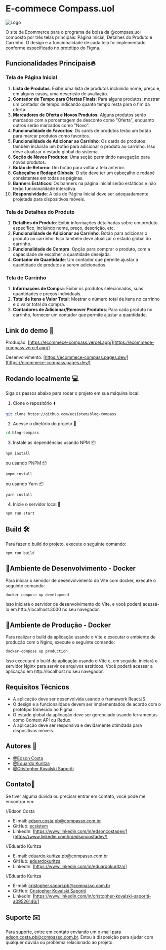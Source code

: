 # E-commece Compass.uol

![Logo](https://i.ibb.co/chJPk3G/Home.png)

O site de Ecommerce para o programa de bolsa da @compass.uol composto por três telas principais: Página Inicial, Detalhes do Produto e Carrinho. O design e a funcionalidade de cada tela foi implementado conforme especificado no protótipo do Figma.

## Funcionalidades Principais🔥
### Tela de Página Inicial

1. **Lista de Produtos**: Exibir uma lista de produtos incluindo nome, preço e, em alguns casos, uma descrição de avaliação.
2. **Contador de Tempo para Ofertas Finais**: Para alguns produtos, mostrar um contador de tempo indicando quanto tempo resta para o fim da oferta.
3. **Marcadores de Oferta e Novos Produtos**: Alguns produtos serão marcados com a porcentagem de desconto como "Oferta", enquanto outros serão marcados como "Novo".
4. **Funcionalidade de Favoritos**: Os cards de produtos terão um botão para marcar produtos como favoritos.
5. **Funcionalidade de Adicionar ao Carrinho**: Os cards de produtos também incluirão um botão para adicionar o produto ao carrinho. Isso deve atualizar o estado global do sistema.
6. **Seção de Novos Produtos**: Uma seção permitindo navegação para novos produtos.
7. **Botão de Retorno**: Um botão para voltar à tela anterior.
8. **Cabeçalho e Rodapé Globais**: O site deve ter um cabeçalho e rodapé consistentes em todas as páginas.
9. **Banners Estáticos**: Os banners na página inicial serão estáticos e não terão funcionalidade interativa.
10. **Responsividade**: A tela de Página Inicial deve ser adequadamente projetada para dispositivos móveis.

### Tela de Detalhes do Produto

1. **Detalhes do Produto**: Exibir informações detalhadas sobre um produto específico, incluindo nome, preço, descrição, etc.
2. **Funcionalidade de Adicionar ao Carrinho**: Botão para adicionar o produto ao carrinho. Isso também deve atualizar o estado global do carrinho.
3. **Funcionalidade de Compra**: Opção para comprar o produto, com a capacidade de escolher a quantidade desejada.
4. **Contador de Quantidade**: Um contador que permite ajustar a quantidade de produtos a serem adicionados.

### Tela de Carrinho

1. **Informações de Compra**: Exibir os produtos selecionados, suas quantidades e preços individuais.
2. **Total de Itens e Valor Total**: Mostrar o número total de itens no carrinho e o valor total da compra.
3. **Contadores de Adicionar/Remover Produtos**: Para cada produto no carrinho, fornecer um contador que permite ajustar a quantidade.

## Link do demo 🚀

Produção: [https://ecommece-compass.vercel.app/](https://ecommece-compass.vercel.app/)

Desenvolvimento: [https://ecommece-compass.pages.dev/](https://ecommece-compass.pages.dev/)

## Rodando localmente 💻

Siga os passos abaixo para rodar o projeto em sua máquina local:

1. Clone o repositório ⬇️

```bash
git clone https://github.com/ecsistem/blog-compass
```

2. Acesse o diretório do projeto 📂

```bash
cd blog-compass
```

3. Instale as dependências usando NPM 📦

```bash
npm install
```

ou usando PNPM 📦

```bash
pnpm install
```

ou usando Yarn 📦

```bash
yarn install
```

4. Inicie o servidor local 🚀

```bash
npm run start
```

## Build 🛠️

Para fazer o build do projeto, execute o seguinte comando:

```bash
npm run build
```

## 🧱Ambiente de Desenvolvimento - Docker
Para iniciar o servidor de desenvolvimento do Vite com docker, execute o seguinte comando:

```bash
docker-compose up development
```
Isso iniciará o servidor de desenvolvimento do Vite, e você poderá acessá-lo em http://localhost:3000 no seu navegador.

## 🧱Ambiente de Produção - Docker
Para realizar o build da aplicação usando o Vite e executar o ambiente de produção com o Nginx, execute o seguinte comando:

```bash
docker-compose up production
```
Isso executará o build da aplicação usando o Vite e, em seguida, iniciará o servidor Nginx para servir os arquivos estáticos. Você poderá acessar a aplicação em http://localhost no seu navegador.

## Requisitos Técnicos

- A aplicação deve ser desenvolvida usando o framework ReactJS.
- O design e a funcionalidade devem ser implementados de acordo com o protótipo fornecido no Figma.
- O estado global da aplicação deve ser gerenciado usando ferramentas como Context API ou Redux.
- A aplicação deve ser responsiva e devidamente otimizada para dispositivos móveis.

## Autores 👤
- [@Edson Costa](https://www.github.com/ecsistem)
- [@Eduardo Kuritza](https://www.github.com/eduardokuritza)
- [@Cristopher Kovalski Saporiti](https://www.github.com/cristopherkovalski)
 

## Contato📱

Se tiver alguma dúvida ou precisar entrar em contato, você pode me encontrar em:

//Edson Costa
- E-mail: edson.costa.pb@compasso.com.br
- GitHub: [ecsistem](https://github.com/ecsistem)
- LinkedIn: [https://www.linkedin.com/in/edsoncostadev/](https://www.linkedin.com/in/edsoncostadev/)

//Eduardo Kuritza
- E-mail: eduardo.kuritza.pb@compasso.com.br
- GitHub: [eduardokuritza](https://github.com/eduardokuritza)
- LinkedIn: [https://www.linkedin.com/in/eduardokuritza/]

//Eduardo Kuritza
- E-mail: cristopher.sapori.pb@compasso.com.br
- GitHub: [Cristopher Kovalski Saporiti](https://www.github.com/cristopherkovalski)
- LinkedIn: [https://www.linkedin.com/in/cristopher-kovalski-saporiti-a09526146/]

## Suporte ✉️

Para suporte, entre em contato enviando um e-mail para edson.costa.pb@compasso.com.br. Estou à disposição para ajudar com qualquer dúvida ou problema relacionado ao projeto.